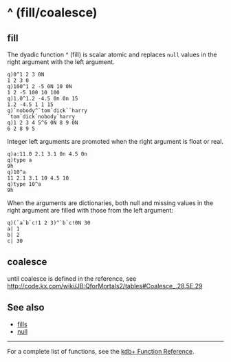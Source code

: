 ^ (fill/coalesce)
=================

fill
----

The dyadic function ^ (fill) is scalar atomic and replaces `null` values in the right argument with the left argument.

    q)0^1 2 3 0N
    1 2 3 0
    q)100^1 2 -5 0N 10 0N
    1 2 -5 100 10 100
    q)1.0^1.2 -4.5 0n 0n 15
    1.2 -4.5 1 1 15
    q)`nobody^`tom`dick``harry
    `tom`dick`nobody`harry
    q)1 2 3 4 5^6 0N 8 9 0N
    6 2 8 9 5

Integer left arguments are promoted when the right argument is float or real.

    q)a:11.0 2.1 3.1 0n 4.5 0n
    q)type a
    9h
    q)10^a
    11 2.1 3.1 10 4.5 10
    q)type 10^a
    9h

When the arguments are dictionaries, both null and missing values in the right argument are filled with those from the left argument:

    q)(`a`b`c!1 2 3)^`b`c!0N 30
    a| 1
    b| 2
    c| 30

coalesce
--------

until coalesce is defined in the reference, see <http://code.kx.com/wiki/JB:QforMortals2/tables#Coalesce_.28.5E.29>

See also
--------

-   [fills](Reference/fills "wikilink")
-   [null](Reference/null "wikilink")

------------------------------------------------------------------------

For a complete list of functions, see the [kdb+ Function Reference](Reference "wikilink").
